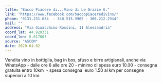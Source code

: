 ```yaml
---
title: "Bacco Piacere di...Vino di Le Grazie G."
link: "https://www.facebook.com/baccopiaceredivino/"
phone: "0131.231.634  - 348.515.9965 - 366.212.2944"
mail: ""
address: "Via Gioacchino Rossini, 11 Alessandria"
coord_lat: 44.920331
coord_lon: 8.617603
source: "ASCOM"
date: 2020-04-02
---
```


Vendita vino in bottiglia, bag in box, sfuso e birre artigianali, anche via WhatsApp - dalle ore 8 alle ore 20 - minimo di spesa euro 10.00 - consegna gratuita entro 10km  - spesa consegna  euro 1.50 al km per consegne superiori a 10 km
